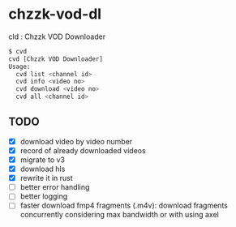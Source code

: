 # chzzk-vod-dl

cld : Chzzk VOD Downloader

```bash
$ cvd
cvd [Chzzk VOD Downloader]
Usage:
  cvd list <channel id>
  cvd info <video no>
  cvd download <video no>
  cvd all <channel id>
```

## TODO

- [x] download video by video number
- [x] record of already downloaded videos
- [x] migrate to v3
- [x] download hls
- [x] rewrite it in rust
- [ ] better error handling
- [ ] better logging
- [ ] faster download fmp4 fragments (.m4v): download fragments concurrently considering max bandwidth or with using axel
